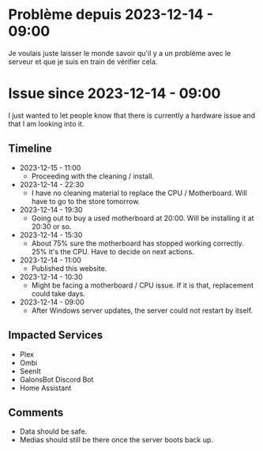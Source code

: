 # Problème depuis 2023-12-14 - 09:00
Je voulais juste laisser le monde savoir qu'il y a un problème avec le serveur et que je suis en train de vérifier cela.

# Issue since 2023-12-14 - 09:00
I just wanted to let people know that there is currently a hardware issue and that I am looking into it.

## Timeline
- 2023-12-15 - 11:00
  - Proceeding with the cleaning / install.
- 2023-12-14 - 22:30
  - I have no cleaning material to replace the CPU / Motherboard. Will have to go to the store tomorrow.
- 2023-12-14 - 19:30
  - Going out to buy a used motherboard at 20:00. Will be installing it at 20:30 or so.
- 2023-12-14 - 15:30
  - About 75% sure the motherboard has stopped working correctly. 25% it's the CPU. Have to decide on next actions.
- 2023-12-14 - 11:00
  - Published this website.
- 2023-12-14 - 10:30
  - Might be facing a motherboard / CPU issue. If it is that, replacement could take days.
- 2023-12-14 - 09:00
  - After Windows server updates, the server could not restart by itself.

## Impacted Services
- Plex
- Ombi
- SeenIt
- GalonsBot Discord Bot
- Home Assistant

## Comments
- Data should be safe.
- Medias should still be there once the server boots back up.
